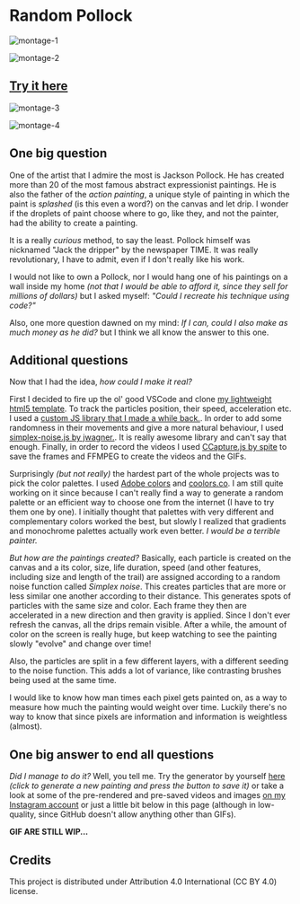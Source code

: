 # Random Pollock

![montage-1](output/images/montages/montage-resized-1.png)

![montage-2](output/images/montages/montage-resized-2.png)

## [Try it here](https://lorenzoros.si/random-pollock/)

![montage-3](output/images/montages/montage-resized-3.png)

![montage-4](output/images/montages/montage-resized-4.png)

## One big question

One of the artist that I admire the most is Jackson Pollock. He has created more than 20 of the most famous abstract expressionist paintings. He is also the father of the *action painting*, a unique style of painting in which the paint is *splashed* (is this even a word?) on the canvas and let drip. I wonder if the droplets of paint choose where to go, like they, and not the painter, had the ability to create a painting.

It is a really *curious* method, to say the least. Pollock himself was nicknamed "Jack the dripper" by the newspaper TIME. It was really revolutionary, I have to admit, even if I don't really like his work.

I would not like to own a Pollock, nor I would hang one of his paintings on a wall inside my home *(not that I would be able to afford it, since they sell for millions of dollars)* but I asked myself: *"Could I recreate his technique using code?"*

Also, one more question dawned on my mind: *If I can, could I also make as much money as he did?* but I think we all know the answer to this one.

## Additional questions

Now that I had the idea, *how could I make it real?*

First I decided to fire up the ol' good VSCode and clone [my lightweight html5 template](https://github.com/lorossi/empty-html5-canvas-project). To track the particles position, their speed, acceleration etc. I used a [custom JS library that I made a while back.](https://github.com/lorossi/js-vectors). In order to add some randomness in their movements and give a more natural behaviour, I used [simplex-noise.js by jwagner.](https://github.com/jwagner/simplex-noise.js/). It is really awesome library and can't say that enough. Finally, in order to record the videos I used [CCapture.js by spite](https://github.com/spite/ccapture.js/) to save the frames and FFMPEG to create the videos and the GIFs.

Surprisingly *(but not really)* the hardest part of the whole projects was to pick the color palettes. I used [Adobe colors](https://color.adobe.com/explore) and [coolors.co](https://coolors.co/). I am still quite working on it since because I can't really find a way to generate a random palette or an efficient way to choose one from the internet (I have to try them one by one). I initially thought that palettes with very different and complementary colors worked the best, but slowly I realized that gradients and monochrome palettes actually work even better. *I would be a terrible painter.*

*But how are the paintings created?* Basically, each particle is created on the canvas and a its color, size, life duration, speed (and other features, including size and length of the trail) are assigned according to a random noise function called *Simplex noise*. This creates particles that are more or less similar one another according to their distance. This generates spots of particles with the same size and color.
Each frame they then are accelerated in a new direction and then gravity is applied. Since I don't ever refresh the canvas, all the drips remain visible. After a while, the amount of color on the screen is really huge, but keep watching to see the painting slowly "evolve" and change over time!

Also, the particles are split in a few different layers, with a different seeding to the noise function. This adds a lot of variance, like contrasting brushes being used at the same time.

I would like to know how man times each pixel gets painted on, as a way to measure how much the painting would weight over time. Luckily there's no way to know that since pixels are information and information is weightless (almost).

## One big answer to end all questions

*Did I manage to do it?* Well, you tell me. Try the generator by yourself [here](https://lorenzoros.si/random-pollock/) *(click to generate a new painting and press the button to save it)* or take a look at some of the pre-rendered and pre-saved videos and images [on my Instagram account](https://www.instagram.com/lorossi97/) or just a little bit below in this page (although in low-quality, since GitHub doesn't allow anything other than GIFs).

**GIF ARE STILL WIP...**

## Credits

This project is distributed under Attribution 4.0 International (CC BY 4.0) license.
